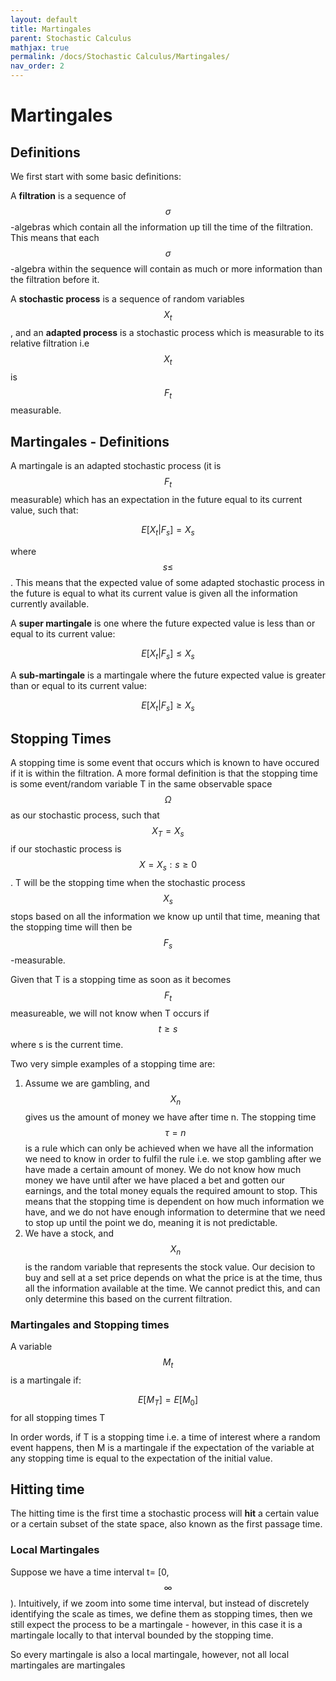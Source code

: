 ```yaml
---
layout: default
title: Martingales
parent: Stochastic Calculus
mathjax: true
permalink: /docs/Stochastic Calculus/Martingales/
nav_order: 2
---
```

# Martingales
## Definitions
We first start with some basic definitions:

A **filtration** is a sequence of $$\sigma$$-algebras which contain all the information up till the time of the filtration. This means that each $$\sigma$$-algebra within the sequence will contain as much or more information than the filtration before it.

A **stochastic process** is a sequence of random variables $$X_t$$, and an **adapted process** is a stochastic process which is measurable to its relative filtration i.e $$X_t$$ is $$F_t$$ measurable. 

## Martingales - Definitions
A martingale is an adapted stochastic process (it is $$F_t$$ measurable) which has an expectation in the future equal to its current value, such that:

$$E[X_t|F_s] = X_s$$

where $$s\leq$$. This means that the expected value of some adapted stochastic process in the future is equal to what its current value is given all the information currently available.

A **super martingale** is one where the future expected value is less than or equal to its current value:

$$E[X_t|F_s] \leq X_s$$

A **sub-martingale** is a martingale where the future expected value is greater than or equal to its current value:

$$E[X_t|F_s] \geq X_s$$

## Stopping Times
A stopping time is some event that occurs which is known to have occured if it is within the filtration. A more formal definition is that the stopping time is some event/random variable T in the same observable space $$\Omega$$ as our stochastic process, such that $$X_T = X_s$$ if our stochastic process is $$X = {X_s: s\geq 0}$$. T will be the stopping time when the stochastic process $$X_s$$ stops based on all the information we know up until that time, meaning that the stopping time will then be $$F_s$$-measurable.

Given that T is a stopping time as soon as it becomes $$F_t$$ measureable, we will not know when T occurs if $$t \geq s$$ where s is the current time.

Two very simple examples of a stopping time are:

1. Assume we are gambling, and $$X_n$$ gives us the amount of money we have after time n. The stopping time $$\tau = n$$ is a rule which can only be achieved when we have all the information we need to know in order to fulfil the rule i.e. we stop gambling after we have made a certain amount of money. We do not know how much money we have until after we have placed a bet and gotten our earnings, and the total money equals the required amount to stop. This means that the stopping time is dependent on how much information we have, and we do not have enough information to determine that we need to stop up until the point we do, meaning it is not predictable.
2. We have a stock, and $$X_n$$ is the random variable that represents the stock value. Our decision to buy and sell at a set price depends on what the price is at the time, thus all the information available at the time. We cannot predict this, and can only determine this based on the current filtration.

### Martingales and Stopping times
A variable $$M_t$$ is a martingale if:

$$E[M_T] = E[M_0]$$ for all stopping times T

In order words, if T is a stopping time i.e. a time of interest where a random event happens, then M is a martingale if the expectation of the variable at any stopping time is equal to the expectation of the initial value. 

## Hitting time
The hitting time is the first time a stochastic process will **hit** a certain value or a certain subset of the state space, also known as the first passage time. 

### Local Martingales
Suppose we have a time interval t= [0,$$\infty$$). Intuitively, if we zoom into some time interval, but instead of discretely identifying the scale as times, we define them as stopping times, then we still expect the process to be a martingale - however, in this case it is a martingale locally to that interval bounded by the stopping time. 

So every martingale is also a local martingale, however, not all local martingales are martingales
